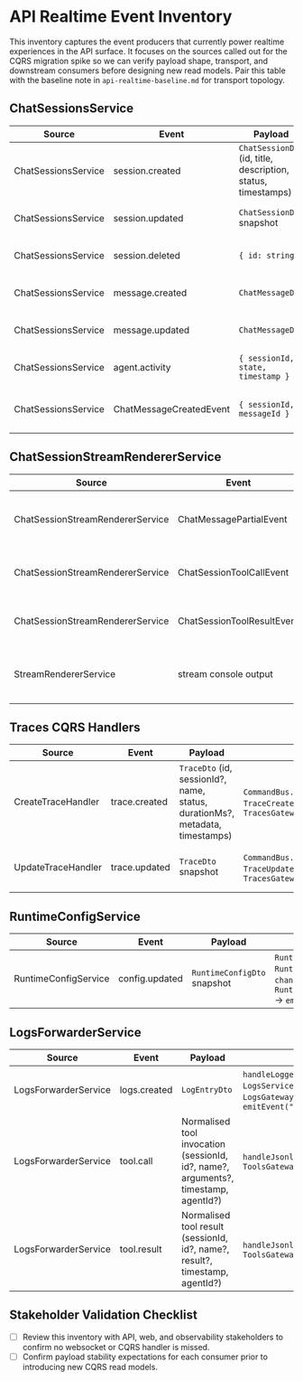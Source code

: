 # API Realtime Event Inventory

This inventory captures the event producers that currently power realtime experiences in the API surface. It focuses on the
sources called out for the CQRS migration spike so we can verify payload shape, transport, and downstream consumers before
designing new read models. Pair this table with the baseline note in `api-realtime-baseline.md` for transport topology.

## ChatSessionsService

| Source | Event | Payload | Dispatch Path | Consumers |
| --- | --- | --- | --- | --- |
| ChatSessionsService | session.created | `ChatSessionDto` (id, title, description, status, timestamps) | `notifySessionCreated` → `ChatSessionsGateway.onSessionCreated` → `emitEvent("session.created")` | WebSocket clients on `/chat-sessions`; ChatSessionsGateway |
| ChatSessionsService | session.updated | `ChatSessionDto` snapshot | `notifySessionUpdated` → `ChatSessionsGateway.onSessionUpdated` → `emitEvent("session.updated")` | WebSocket clients on `/chat-sessions`; ChatSessionsGateway |
| ChatSessionsService | session.deleted | `{ id: string }` | `notifySessionDeleted` → `ChatSessionsGateway.onSessionDeleted` → `emitEvent("session.deleted")` | WebSocket clients on `/chat-sessions`; ChatSessionsGateway |
| ChatSessionsService | message.created | `ChatMessageDto` | `notifyMessageCreated` → `ChatSessionsGateway.onMessageCreated` → `emitEvent("message.created")` | WebSocket clients on `/chat-sessions`; ChatSessionsGateway |
| ChatSessionsService | message.updated | `ChatMessageDto` | `notifyMessageUpdated` → `ChatSessionsGateway.onMessageUpdated` → `emitEvent("message.updated")` | WebSocket clients on `/chat-sessions`; ChatSessionsGateway |
| ChatSessionsService | agent.activity | `{ sessionId, state, timestamp }` | `notifyAgentActivity` → `ChatSessionsGateway.onAgentActivity` → `emitEvent("agent.activity")` | WebSocket clients on `/chat-sessions`; ChatSessionsGateway |
| ChatSessionsService | ChatMessageCreatedEvent | `{ sessionId, messageId }` | `eventBus.publish(new ChatMessageCreatedEvent)` | `ChatSessionsEngineListener` (CQRS handler); downstream engine orchestration |

## ChatSessionStreamRendererService

| Source | Event | Payload | Dispatch Path | Consumers |
| --- | --- | --- | --- | --- |
| ChatSessionStreamRendererService | ChatMessagePartialEvent | `ChatMessageDto` with incremental assistant content | `emitPartial` → `eventBus.publish` → `ChatSessionEventsService.handle` → `ChatMessagesGateway.emitPartial("message.partial")` | WebSocket clients on `/chat-messages`; ChatSessionEventsService; ChatMessagesGateway |
| ChatSessionStreamRendererService | ChatSessionToolCallEvent | `{ sessionId, id?, name?, arguments?, timestamp, agentId? }` | `emitToolCallEvent` → `eventBus.publish` → `ChatSessionEventsService.emitToolCall` → `ToolsGateway.emitToolCall("tool.call")` | WebSocket clients on `/tools`; ChatSessionEventsService; ToolsGateway |
| ChatSessionStreamRendererService | ChatSessionToolResultEvent | `{ sessionId, id?, name?, result?, timestamp, agentId? }` | `emitToolResultEvent` → `eventBus.publish` → `ChatSessionEventsService.emitToolResult` → `ToolsGateway.emitToolResult("tool.result")` | WebSocket clients on `/tools`; ChatSessionEventsService; ToolsGateway |
| StreamRendererService | stream console output | Raw `StreamEvent` payload rendered to stdout/stderr | `StreamRendererService.render` writes formatted output directly | CLI users; process stdout/stderr |

## Traces CQRS Handlers

| Source | Event | Payload | Dispatch Path | Consumers |
| --- | --- | --- | --- | --- |
| CreateTraceHandler | trace.created | `TraceDto` (id, sessionId?, name, status, durationMs?, metadata, timestamps) | `CommandBus.execute(CreateTraceCommand)` → `TraceCreated` domain event → `TracesGatewayEventsHandler.emitTraceCreated` | WebSocket clients on `/traces`; TracesGateway |
| UpdateTraceHandler | trace.updated | `TraceDto` snapshot | `CommandBus.execute(UpdateTraceCommand)` → `TraceUpdated` domain event → `TracesGatewayEventsHandler.emitTraceUpdated` | WebSocket clients on `/traces`; TracesGateway |

## RuntimeConfigService

| Source | Event | Payload | Dispatch Path | Consumers |
| --- | --- | --- | --- | --- |
| RuntimeConfigService | config.updated | `RuntimeConfigDto` snapshot | `RuntimeConfigService.update` → `RuntimeConfigStore.setSnapshot` → `changes$` emission → `RuntimeConfigGateway.onConfigChanged` → `emitEvent("config.updated")` | WebSocket clients on `/config`; RuntimeConfigGateway |

## LogsForwarderService

| Source | Event | Payload | Dispatch Path | Consumers |
| --- | --- | --- | --- | --- |
| LogsForwarderService | logs.created | `LogEntryDto` | `handleLoggerEvent`/`handleJsonlEvent` → `LogsService.append` → `LogsGateway.onLogCreated` → buffered `emitEvent("logs.created")` | WebSocket clients on `/logs`; LogsGateway |
| LogsForwarderService | tool.call | Normalised tool invocation (sessionId, id?, name?, arguments?, timestamp, agentId?) | `handleJsonlEvent` with phase `tool_call` → `ToolsGateway.emitToolCall("tool.call")` | WebSocket clients on `/tools`; ToolsGateway |
| LogsForwarderService | tool.result | Normalised tool result (sessionId, id?, name?, result?, timestamp, agentId?) | `handleJsonlEvent` with phase `tool_result` → `ToolsGateway.emitToolResult("tool.result")` | WebSocket clients on `/tools`; ToolsGateway |

## Stakeholder Validation Checklist

- [ ] Review this inventory with API, web, and observability stakeholders to confirm no websocket or CQRS handler is missed.
- [ ] Confirm payload stability expectations for each consumer prior to introducing new CQRS read models.
